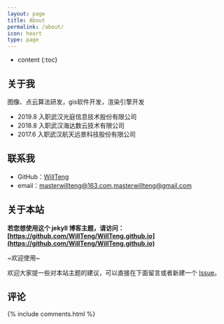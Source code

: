 ```yaml
---
layout: page
title: About
permalink: /about/
icon: heart
type: page
---
```


* content
{:toc}

## 关于我
图像、点云算法研发，gis软件开发，渲染引擎开发

* 2019.8 入职武汉光庭信息技术股份有限公司
* 2018.8 入职武汉海达数云技术有限公司
* 2017.6 入职武汉航天远景科技股份有限公司 

## 联系我

* GitHub：[WillTeng](https://github.com/WillTeng)
* email：masterwillteng@163.com,masterwillteng@gmail.com

## 关于本站

**若您想使用这个 jekyll 博客主题，请访问：[https://github.com/WillTeng/WillTeng.github.io](https://github.com/WillTeng/WillTeng.github.io)**

~欢迎使用~

欢迎大家提一些对本站主题的建议，可以直接在下面留言或者新建一个 [Issue](https://github.com/WillTeng/WillTeng.github.io/issues)。

## 评论

{% include comments.html %}
